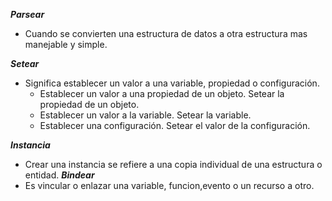 ***Parsear***
- Cuando se convierten una estructura de datos a otra estructura mas manejable y simple.

***Setear***
- Significa establecer un valor a una variable, propiedad o configuración.
    - Establecer un valor a una propiedad de un objeto. Setear la propiedad de un objeto. 
    - Establecer un valor a la variable. Setear la variable.
    - Establecer una configuración. Setear el valor de la configuración.

***Instancia***
- Crear una instancia se refiere a una copia individual de una estructura o entidad.
***Bindear***
- Es vincular o enlazar una variable, funcion,evento o un recurso a otro.